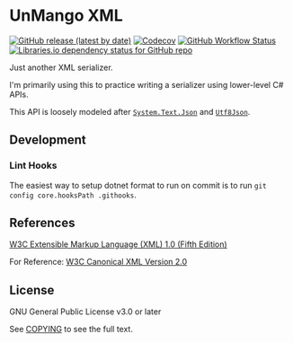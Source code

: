 # UnMango XML

[![GitHub release (latest by date)](https://img.shields.io/github/v/release/unmango/xml?include_prereleases)](https://github.com/unmango/xml/releases/latest)
[![Codecov](https://img.shields.io/codecov/c/github/unmango/xml)](https://app.codecov.io/gh/unmango/xml)
[![GitHub Workflow Status](https://img.shields.io/github/workflow/status/unmango/xml/NuGet%20Publish)](https://github.com/unmango/xml/actions/workflows/nuget_publish.yml)
[![Libraries.io dependency status for GitHub repo](https://img.shields.io/librariesio/github/unmango/xml)](https://libraries.io/github/unmango/xml)

Just another XML serializer.

I'm primarily using this to practice writing a serializer using lower-level C# APIs.

This API is loosely modeled after [`System.Text.Json`](https://github.com/dotnet/runtime/tree/main/src/libraries/System.Text.Json) and [`Utf8Json`](https://github.com/neuecc/Utf8Json/).

## Development

### Lint Hooks

The easiest way to setup dotnet format to run on commit is to run `git config core.hooksPath .githooks`.

## References

[W3C Extensible Markup Language (XML) 1.0 (Fifth Edition)](https://www.w3.org/TR/2008/REC-xml-20081126/)

For Reference: [W3C Canonical XML Version 2.0](https://www.w3.org/TR/2013/NOTE-xml-c14n2-20130411/)

## License

GNU General Public License v3.0 or later

See [COPYING](COPYING) to see the full text.
